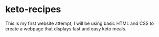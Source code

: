 # keto-recipes
This is my first website attempt, I will be using basic HTML and CSS to create a webpage that displays fast and easy keto meals.
